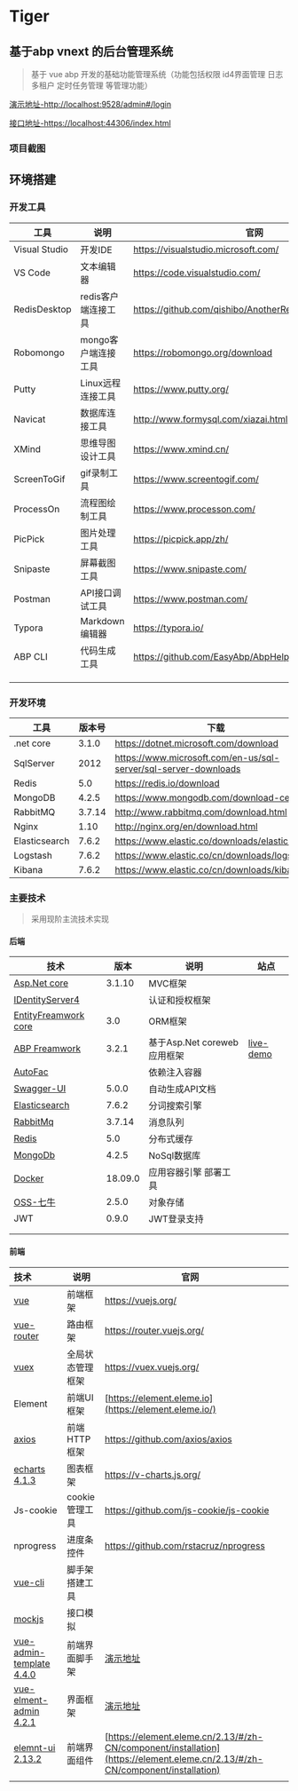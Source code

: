 # Tiger
## 基于abp vnext 的后台管理系统

> 基于 vue abp 开发的基础功能管理系统（功能包括权限 id4界面管理 日志 多租户 定时任务管理 等管理功能） 



[演示地址-http://localhost:9528/admin#/login](http://localhost:9528/admin#/login)

[接口地址-https://localhost:44306/index.html](https://localhost:44306/index.html)





### 项目截图



## 环境搭建

### 开发工具

| 工具          | 说明                | 官网                                                  |
| ------------- | ------------------- | ----------------------------------------------------- |
| Visual Studio | 开发IDE             | https://visualstudio.microsoft.com/                   |
| VS Code       | 文本编辑器          | https://code.visualstudio.com/                        |
| RedisDesktop  | redis客户端连接工具 | https://github.com/qishibo/AnotherRedisDesktopManager |
| Robomongo     | mongo客户端连接工具 | https://robomongo.org/download                        |
| Putty         | Linux远程连接工具   | https://www.putty.org/                                |
| Navicat       | 数据库连接工具      | http://www.formysql.com/xiazai.html                   |
| XMind         | 思维导图设计工具    | https://www.xmind.cn/                                 |
| ScreenToGif   | gif录制工具         | https://www.screentogif.com/                          |
| ProcessOn     | 流程图绘制工具      | https://www.processon.com/                            |
| PicPick       | 图片处理工具        | https://picpick.app/zh/                               |
| Snipaste      | 屏幕截图工具        | https://www.snipaste.com/                             |
| Postman       | API接口调试工具     | https://www.postman.com/                              |
| Typora        | Markdown编辑器      | https://typora.io/                                    |
| ABP CLI       | 代码生成工具        | https://github.com/EasyAbp/AbpHelper.GUI              |
|               |                     |                                                       |
|               |                     |                                                       |
|               |                     |                                                       |



### 开发环境

| 工具          | 版本号 | 下载                                                         |
| ------------- | ------ | ------------------------------------------------------------ |
| .net core     | 3.1.0  | https://dotnet.microsoft.com/download                        |
| SqlServer     | 2012   | https://www.microsoft.com/en-us/sql-server/sql-server-downloads |
| Redis         | 5.0    | https://redis.io/download                                    |
| MongoDB       | 4.2.5  | https://www.mongodb.com/download-center                      |
| RabbitMQ      | 3.7.14 | http://www.rabbitmq.com/download.html                        |
| Nginx         | 1.10   | http://nginx.org/en/download.html                            |
| Elasticsearch | 7.6.2  | https://www.elastic.co/downloads/elasticsearch               |
| Logstash      | 7.6.2  | https://www.elastic.co/cn/downloads/logstash                 |
| Kibana        | 7.6.2  | https://www.elastic.co/cn/downloads/kibana                   |





### 主要技术

> 采用现阶主流技术实现

#### 后端

| 技术                                                         | 版本    | 说明                        | 站点                                                         |
| ------------------------------------------------------------ | ------- | --------------------------- | ------------------------------------------------------------ |
| [Asp.Net core](docs.microsoft.com/en-us/aspnet/core/?view=aspnetcore-5.0) | 3.1.10  | MVC框架                     |                                                              |
| [IDentityServer4](github.com/IdentityServer/IdentityServer4) |         | 认证和授权框架              |                                                              |
| [EntityFreamwork core](https://docs.microsoft.com/en-us/ef/core/) | 3.0     | ORM框架                     |                                                              |
| [ABP Freamwork](https://docs.abp.io/en/abp/3.2)              | 3.2.1   | 基于Asp.Net coreweb应用框架 | [live-demo](https://commercial-demo.abp.io/identity/organization-units) |
| [AutoFac](https://autofac.org/)                              |         | 依赖注入容器                |                                                              |
| [Swagger-UI](github.com/domaindrivendev/Swashbuckle.AspNetCore) | 5.0.0   | 自动生成API文档             |                                                              |
| [Elasticsearch](https://www.elastic.co/)                     | 7.6.2   | 分词搜索引擎                |                                                              |
| [RabbitMq](https://www.rabbitmq.com/)                        | 3.7.14  | 消息队列                    |                                                              |
| [Redis](https://github.com/redis/redis)                      | 5.0     | 分布式缓存                  |                                                              |
| [MongoDb](https://www.mongodb.com/)                          | 4.2.5   | NoSql数据库                 |                                                              |
| [Docker](https://www.docker.com/)                            | 18.09.0 | 应用容器引擎 部署工具       |                                                              |
| [OSS-七牛](https://developer.qiniu.com/kodo/1277/product-introduction) | 2.5.0   | 对象存储                    |                                                              |
| JWT                                                          | 0.9.0   | JWT登录支持                 |                                                              |
|                                                              |         |                             |                                                              |
|                                                              |         |                             |                                                              |



#### 前端

| 技术                                                         | 说明             | 官网                                                         |      |
| :----------------------------------------------------------- | ---------------- | ------------------------------------------------------------ | ---- |
| [vue](https://cn.vuejs.org/index.html)                       | 前端框架         | https://vuejs.org/                                           |      |
| [vue-router](https://next.router.vuejs.org/)                 | 路由框架         | https://router.vuejs.org/                                    |      |
| [vuex](https://vuex.vuejs.org/zh/guide/)                     | 全局状态管理框架 | https://vuex.vuejs.org/                                      |      |
| Element                                                      | 前端UI框架       | [https://element.eleme.io](https://element.eleme.io/)        |      |
| [axios](https://axios-http.com/zh/)                          | 前端HTTP框架     | https://github.com/axios/axios                               |      |
| [echarts 4.1.3](https://echarts.apache.org/v4/examples/zh/editor.html?c=pie-legend) | 图表框架         | https://v-charts.js.org/                                     |      |
| Js-cookie                                                    | cookie管理工具   | https://github.com/js-cookie/js-cookie                       |      |
| nprogress                                                    | 进度条控件       | https://github.com/rstacruz/nprogress                        |      |
| [vue-cli](https://cli.vuejs.org/zh/)                         | 脚手架搭建工具   |                                                              |      |
| [mockjs](http://mockjs.com/)                                 | 接口模拟         |                                                              |      |
| [vue-admin-template 4.4.0](https://github.com/PanJiaChen/vue-admin-template/blob/master/README-zh.md) | 前端界面脚手架   | [演示地址](https://panjiachen.github.io/vue-admin-template/#/login?redirect=%2Fdashboard) |      |
| [vue-elment-admin 4.2.1](https://panjiachen.github.io/vue-element-admin-site/zh/) | 界面框架         | [演示地址](https://panjiachen.github.io/vue-element-admin/#/dashboard) |      |
| [elemnt-ui 2.13.2](https://element.eleme.cn/2.13/#/zh-CN)    | 前端界面组件     | [https://element.eleme.cn/2.13/#/zh-CN/component/installation](https://element.eleme.cn/2.13/#/zh-CN/component/installation) |      |
|                                                              |                  |                                                              |      |





